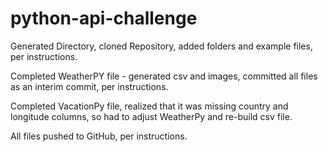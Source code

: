 # python-api-challenge

Generated Directory, cloned Repository, added folders and example files, per instructions.  

Completed WeatherPY file - generated csv and images, committed all files as an interim commit, per instructions. 

Completed VacationPy file, realized that it was missing country and longitude columns, so had to adjust WeatherPy and re-build csv file. 

All files pushed to GitHub, per instructions. 
